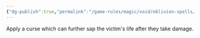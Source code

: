 ```yaml
---
{"dg-publish":true,"permalink":"/game-rules/magic/void/oblivion-spells/spirit-leak/"}
---
```


Apply a curse which can further sap the victim's life after they take damage.